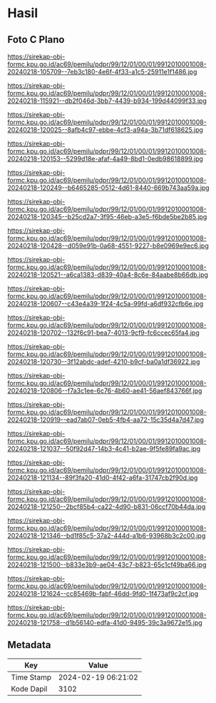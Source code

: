 # Hasil

## Foto C Plano

https://sirekap-obj-formc.kpu.go.id/ac69/pemilu/pdpr/99/12/01/00/01/9912010001008-20240218-105709--7eb3c180-4e6f-4f33-a1c5-25911e1f1486.jpg

https://sirekap-obj-formc.kpu.go.id/ac69/pemilu/pdpr/99/12/01/00/01/9912010001008-20240218-115921--db2f046d-3bb7-4439-b934-199d44099f33.jpg

https://sirekap-obj-formc.kpu.go.id/ac69/pemilu/pdpr/99/12/01/00/01/9912010001008-20240218-120025--8afb4c97-ebbe-4cf3-a94a-3b71df618625.jpg

https://sirekap-obj-formc.kpu.go.id/ac69/pemilu/pdpr/99/12/01/00/01/9912010001008-20240218-120153--5299d18e-afaf-4a49-8bd1-0edb98618899.jpg

https://sirekap-obj-formc.kpu.go.id/ac69/pemilu/pdpr/99/12/01/00/01/9912010001008-20240218-120249--b6465285-0512-4d61-8440-669b743aa59a.jpg

https://sirekap-obj-formc.kpu.go.id/ac69/pemilu/pdpr/99/12/01/00/01/9912010001008-20240218-120345--b25cd2a7-3f95-46eb-a3e5-f6bde5be2b85.jpg

https://sirekap-obj-formc.kpu.go.id/ac69/pemilu/pdpr/99/12/01/00/01/9912010001008-20240218-120428--d059e91b-0a68-4551-9227-b8e0969e9ec6.jpg

https://sirekap-obj-formc.kpu.go.id/ac69/pemilu/pdpr/99/12/01/00/01/9912010001008-20240218-120521--a6ca1383-d839-40a4-8c6e-84aabe8b66db.jpg

https://sirekap-obj-formc.kpu.go.id/ac69/pemilu/pdpr/99/12/01/00/01/9912010001008-20240218-120607--c43e4a39-1f24-4c5a-99fd-a6df932cfb6e.jpg

https://sirekap-obj-formc.kpu.go.id/ac69/pemilu/pdpr/99/12/01/00/01/9912010001008-20240218-120702--132f6c91-bea7-4013-9cf9-fc6ccec65fa4.jpg

https://sirekap-obj-formc.kpu.go.id/ac69/pemilu/pdpr/99/12/01/00/01/9912010001008-20240218-120730--3f12abdc-adef-4210-b9cf-ba0a1df36922.jpg

https://sirekap-obj-formc.kpu.go.id/ac69/pemilu/pdpr/99/12/01/00/01/9912010001008-20240218-120806--f7a3c1ee-6c76-4b60-ae41-56aef843766f.jpg

https://sirekap-obj-formc.kpu.go.id/ac69/pemilu/pdpr/99/12/01/00/01/9912010001008-20240218-120919--ead7ab07-0eb5-4fb4-aa72-15c35d4a7d47.jpg

https://sirekap-obj-formc.kpu.go.id/ac69/pemilu/pdpr/99/12/01/00/01/9912010001008-20240218-121037--50f92d47-14b3-4c41-b2ae-9f5fe89fa9ac.jpg

https://sirekap-obj-formc.kpu.go.id/ac69/pemilu/pdpr/99/12/01/00/01/9912010001008-20240218-121134--89f3fa20-41d0-4f42-a6fa-31747cb2f90d.jpg

https://sirekap-obj-formc.kpu.go.id/ac69/pemilu/pdpr/99/12/01/00/01/9912010001008-20240218-121250--2bcf85b4-ca22-4d90-b831-06ccf70b44da.jpg

https://sirekap-obj-formc.kpu.go.id/ac69/pemilu/pdpr/99/12/01/00/01/9912010001008-20240218-121346--bd1f85c5-37a2-444d-a1b6-93968b3c2c00.jpg

https://sirekap-obj-formc.kpu.go.id/ac69/pemilu/pdpr/99/12/01/00/01/9912010001008-20240218-121500--b833e3b9-ae04-43c7-b823-65c1cf49ba66.jpg

https://sirekap-obj-formc.kpu.go.id/ac69/pemilu/pdpr/99/12/01/00/01/9912010001008-20240218-121624--cc85469b-fabf-46dd-9fd0-1f473af9c2cf.jpg

https://sirekap-obj-formc.kpu.go.id/ac69/pemilu/pdpr/99/12/01/00/01/9912010001008-20240218-121758--d1b56140-edfa-41d0-9495-39c3a9672e15.jpg


## Metadata

| Key        | Value               |
| ---------- | ------------------- |
| Time Stamp | 2024-02-19 06:21:02 |
| Kode Dapil | 3102                |



